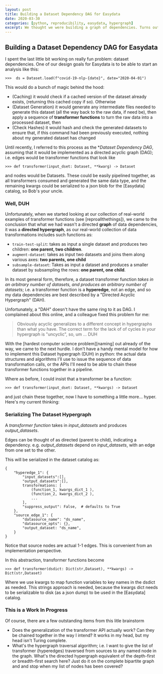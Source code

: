 ```yaml
---
layout: post
title: Building a Dataset Dependency DAG for Easydata
date: 2020-03-30
categories: [python, reproducibility, easydata, hypergraph]
excerpt: We thought we were building a graph of dependencies. Turns out we had a hypergraph.
---
```


## Building a Dataset Dependency DAG for Easydata

I spent the last little bit working on really fun problem: dataset dependencies. One of our design goals for Easydata is to be able to start an analysis like this:

```
>>>  ds = Dataset.load(f"covid-19-nlp-{date}", date="2020-04-01")
```

This would do a bunch of magic behind the hood:

* (Caching) it would check if a cached version of the dataset already exists, (returning this cached copy if so). Otherwise
* (Dataset Generation) it would generate any intermediate files needed to generate this dataset (all the way back to the raw data, if need be), then apply a sequence of **transformer functions** to turn the raw data into a processed dataset, then
* (Check Hashes) it would hash and check the generated datasets to ensure that, if this command had been previously executed, nothing about my generated dataset has changed

Until recently, I referred to this process as the **Dataset Dependency DAG*, assuming that it would be implemented as a directed acyclic graph (DAG); i.e. edges would be transformer functions that look like

```
>>> def transformer(input_dset: Dataset, **kwarg) -> Dataset
```
and nodes would be Datasets. These could be easily pipelined together, as all transformers consumed and generated the same data type, and the remaining kwargs could be serialized to a json blob for the [Easydata] catalog, so Bob's your uncle.

### Well, DUH

Unfortunately, when we started looking at our collection of real-world examples of transformer functions (see [reproallthethings]), we came to the conclusion that what we had wasn't a directed **graph** of data dependencies, it was a **directed hypergraph**, as our real-world collection of data transformations includes such functions as:

* `train-test-split`: takes as input a single dataset and produces two children: **one parent, two children**.
* `augment-dataset`: takes as input two datasets and joins them along various axes: **two parents, one child**
* `subsample-dataset`: Takes as input a dataset and produces a smaller dataset by subsampling the rows: **one parent, one child**.

In its most general form, therefore, a dataset transformer function *takes in an arbitrary number of datasets, and produces an arbitrary number of datasets*; i.e. a transformer function is a **hyperedge**, not an edge, and so my data dependencies are best described by a "Directed Acyclic Hypergraph" (DAH).

Unfortunately, a "DAH" doesn't have the same ring to it as DAG. I complained about this online, and a colleague fixed this problem for me:

> Obviously acyclic generalizes to a different concept in hypergraphs than what you have. The correct term for the lack of of cycles in your hypergraph is "uncyclic", so, um ... DUH

With the [hardest computer science problem][naming] out already of the way, we came to the next hurdle. I don't have a handy mental model for how to implement this Dataset hypergraph (DUH) in python: the actual data structures and algorithms I'll use to issue the sequence of data transformation calls, or the APIs I'll need to be able to chain these transformer functions together in a pipeline.

Where as before, I could insist that a transformer be a function:
```
>>> def transformer(input_dset: Dataset, **kwargs) -> Dataset
```
and just chain these together, now I have to something a little more... hyper.
Here's my current thinking:

### Serializing The Dataset Hypergraph

A *transformer function* takes in *input_datasets* and produces *output_datasets*.

Edges can be thought of as directed (parent to child), indicating a dependency. e.g. *output_datasets* depend on *input_datasets*, with an edge from one set to the other.

This will be serialized in the dataset catalog as:
```
{
    "hyperedge_1": {
        "input_datasets":[],
        "output_datasets":[],
        transformations: [
            (function_1, kwargs_dict_1 ),
            (function_2, kwargs_dict_2 ),
            ...
        ],
        "suppress_output": False,  # defaults to True
    },
    "source_edge_1": {
        "datasource_name": "ds_name",
        "datasource_opts": {},
        "output_dataset: "ds_name",
    }
}
```
Notice that source nodes are actual 1-1 edges. This is convenient from an implementation perspective.

In this abstraction, transformer functions become
```
>>> def transformer(dsdict: Dict(str,Dataset), **kwargs) -> Dict(str,Dataset)
```
Where we use kwargs to map function variables to key names in the dsdict as needed. This strings approach is needed, because the kwargs dict needs to be serializable to disk (as a json dump) to be used in the [Easydata] catalog.

### This is a Work In Progress
Of course, there are a few outstanding items from this litle brainstorm

* Does the generalization of the transformer API actually work? Can they be chained together in the way I intend? It works in my head, but my head isn't Turing complete.
* What's the hypergraph traversal algorithm; i.e. I want to give the list of transformer (hyperedges) traversed from sources to any named node in the graph. What's the directed hypergraph equivalent of the depth-first or breadth-first search here? Just do it on the complete bipartite graph and and stop when my list of nodes has been covered?
